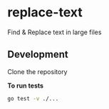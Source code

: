 # replace-text

Find & Replace text in large files

## Development

Clone the repository

**To run tests**

```bash
go test -v ./...
```